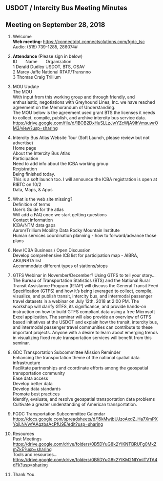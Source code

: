 
## USDOT / Intercity Bus Meeting Minutes   
## Meeting on September 28, 2018   

1. Welcome   
**Web meeting:**  https://connectdot.connectsolutions.com/fgdc_tsc   
Audio: (515) 739-1285, 286074#      

2. **Attendance** (Please sign in below)   
ID &nbsp; &nbsp; &nbsp; Name &nbsp; &nbsp; &nbsp; Organization     
1  Derald Dudley   USDOT, BTS, OSAV  
2  Marcy Jaffe  National RTAP/Transnno   
3  Thomas Craig  Trillium   

3. MOU Update  
The MOU  
With input from this working group and through friendly, and enthusiastic, negotiations with Greyhound Lines, Inc. we have reached agreement on the Memorandum of Understanding.  
The MOU below is the agreement used grant BTS the licenses it needs to collect, compile, publish, and archive intercity bus service data.  
https://drive.google.com/file/d/1BOB2DxHuSLLzJwYZcWjA9IhVmsuwrOM3/view?usp=sharing  

4. Intercity Bus Atlas Website Tour (Soft Launch, please review but not advertise)  
Home page  
About the Intercity Bus Atlas  
Participation  
Need to add info about the ICBA working group  
Registration  
Being finished today.  
This is a soft launch too. I will announce the ICBA registration is open at RIBTC on 10/2  
Data, Maps, & Apps  

5. What is the web site missing?   
Definition of terms  
User’s Guide for the atlas  
Will add a FAQ once we start getting questions  
Contact information  
ICBA/NTM data gaps  
Aaron/Trillium Mobility Data Rocky Mountain Institute  
Human services coordination planning - how to forward/advance those plans  

6. New ICBA Business / Open Discussion  
Develop comprehensive ICB list for participation map - AIBRA, ABA/NBTA list  
Accommodate different types of stations/stops  
	
7. GTFS Webinar in November/December?
Using GTFS to tell your story…
The Bureau of Transportation Statistics (BTS) and the National Rural Transit Assistance Program (RTAP) will discuss the General Transit Feed Specification (GTFS) and how it’s being leveraged to collect, compile, visualize, and publish transit, intercity bus, and intermodal passenger travel datasets in a webinar on July 12th, 2018 at 2:00 PM.
The workshop will clarify GTFS, its significance, and provide hands-on instruction on how to build GTFS compliant data using a free Microsoft Excel application.   The seminar will also provide an overview of GTFS based initiatives at the USDOT and explain how the transit, intercity bus, and intermodal passenger travel communities can contribute to these important projects.
Anyone with a desire to learn about emerging trends in visualizing fixed route transportation services will benefit from this seminar.

8. GDC Transportation Subcommittee Mission Reminder  
Enhancing the transportation theme of the national spatial data infrastructure  
Facilitate partnerships and coordinate efforts among the geospatial transportation community  
Ease data access  
Develop better data  
Develop data standards  
Promote best practices  
Identify, evaluate, and resolve geospatial transportation data problems  
Cultivate a greater understanding of American transportation.  
 	
9. FGDC Transportation Subcommittee Calendar  
https://docs.google.com/spreadsheets/d/15kMwjbUJzoAxdZ_Ha7XmPXYqjLNVwfAAgzbsAcPfU9E/edit?usp=sharing  

10. Resources  
Past Meetings  
https://drive.google.com/drive/folders/0B5DYuG8k2YIKNTBRUFg0MkZmZkE?usp=sharing  
Tools and resources...  
https://drive.google.com/drive/folders/0B5DYuG8k2YIKM2NIYmlTVTA4dFk?usp=sharing  

11. Thank You.  

